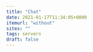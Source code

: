 ```yaml
---
title: "Chat"
date: 2021-01-17T11:34:05+0000
itemurl: "without"
sites: ""
tags: servers
draft: false
---
```

